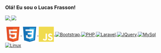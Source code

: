 ### Olá! Eu sou o Lucas Frasson!
 
 <div>
  <a href="https://github.com/rafaballerini">
  <img height="180em" src="https://github-readme-stats.vercel.app/api?username=lucas-frasson&show_icons=true&theme=dark&include_all_commits=true&count_private=true"/>
  <img height="180em" src="https://github-readme-stats.vercel.app/api/top-langs/?username=lucas-frasson&layout=compact&langs_count=16&theme=dark"/>
</div>
<div style="display: inline_block"><br>
  <img align="center" alt="HTML" title="HTML" height="50" width="50" src="https://raw.githubusercontent.com/devicons/devicon/master/icons/html5/html5-original.svg">
  <img align="center" alt="CSS" title="CSS" height="50" width="50" src="https://raw.githubusercontent.com/devicons/devicon/master/icons/css3/css3-original.svg">
  <img align="center" alt="Js" title="Javascript" eight="50" width="50" src="https://raw.githubusercontent.com/devicons/devicon/master/icons/javascript/javascript-plain.svg">
  <img align="center" alt="Bootstrap" title="Bootstrap" height="50" width="50" src="https://cdn.jsdelivr.net/gh/devicons/devicon/icons/bootstrap/bootstrap-original.svg">
  <img align="center" alt="PHP" title="PHP" height="50" width="50" src="https://cdn.jsdelivr.net/gh/devicons/devicon/icons/php/php-original.svg">
  <img align="center" alt="Laravel" title="Laravel" height="50" width="50" src="https://cdn.jsdelivr.net/gh/devicons/devicon@latest/icons/laravel/laravel-original.svg">
  <img align="center" alt="JQuery" title="JQuery" height="50" width="50" src="https://cdn.jsdelivr.net/gh/devicons/devicon@latest/icons/jquery/jquery-original.svg">
  <img align="center" alt="MySql" title="MySql" height="50" width="50" src="https://cdn.jsdelivr.net/gh/devicons/devicon/icons/mysql/mysql-original.svg">
  <img align="center" alt="Linux" title="Linux" height="50" width="50" src="https://cdn.jsdelivr.net/gh/devicons/devicon@latest/icons/linux/linux-original.svg">
</div>
